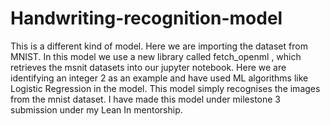 # Handwriting-recognition-model
This is a different kind of model. Here we are importing the dataset from MNIST. 
In this model we use a new library called fetch_openml , which retrieves the msnit datasets into our jupyter notebook.
Here we are identifying an integer 2 as an example and have used ML algorithms like Logistic Regression in the model.
This model simply recognises the images from the mnist dataset. I have made this model under milestone 3 submission under my Lean In mentorship.
